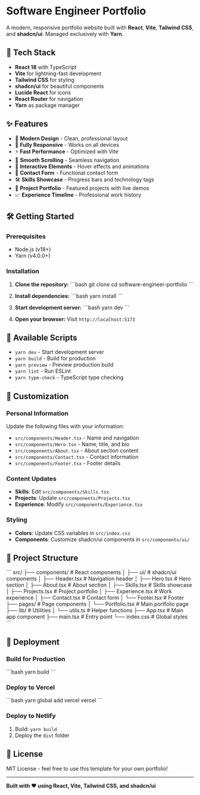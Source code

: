 # Software Engineer Portfolio

A modern, responsive portfolio website built with **React**, **Vite**, **Tailwind CSS**, and **shadcn/ui**. Managed exclusively with **Yarn**.

## 🚀 Tech Stack

- **React 18** with TypeScript
- **Vite** for lightning-fast development
- **Tailwind CSS** for styling
- **shadcn/ui** for beautiful components
- **Lucide React** for icons
- **React Router** for navigation
- **Yarn** as package manager

## ✨ Features

- 🎨 **Modern Design** - Clean, professional layout
- 📱 **Fully Responsive** - Works on all devices
- ⚡ **Fast Performance** - Optimized with Vite
- 🎯 **Smooth Scrolling** - Seamless navigation
- 🌟 **Interactive Elements** - Hover effects and animations
- 📧 **Contact Form** - Functional contact form
- 🛠️ **Skills Showcase** - Progress bars and technology tags
- 💼 **Project Portfolio** - Featured projects with live demos
- 📈 **Experience Timeline** - Professional work history

## 🛠 Getting Started

### Prerequisites
- Node.js (v18+)
- Yarn (v4.0.0+)

### Installation

1. **Clone the repository:**
   \`\`\`bash
   git clone <your-repo-url>
   cd software-engineer-portfolio
   \`\`\`

2. **Install dependencies:**
   \`\`\`bash
   yarn install
   \`\`\`

3. **Start development server:**
   \`\`\`bash
   yarn dev
   \`\`\`

4. **Open your browser:**
   Visit `http://localhost:5173`

## 📝 Available Scripts

- `yarn dev` - Start development server
- `yarn build` - Build for production
- `yarn preview` - Preview production build
- `yarn lint` - Run ESLint
- `yarn type-check` - TypeScript type checking

## 🎨 Customization

### Personal Information
Update the following files with your information:
- `src/components/Header.tsx` - Name and navigation
- `src/components/Hero.tsx` - Name, title, and bio
- `src/components/About.tsx` - About section content
- `src/components/Contact.tsx` - Contact information
- `src/components/Footer.tsx` - Footer details

### Content Updates
- **Skills**: Edit `src/components/Skills.tsx`
- **Projects**: Update `src/components/Projects.tsx`
- **Experience**: Modify `src/components/Experience.tsx`

### Styling
- **Colors**: Update CSS variables in `src/index.css`
- **Components**: Customize shadcn/ui components in `src/components/ui/`

## 📁 Project Structure

\`\`\`
src/
├── components/          # React components
│   ├── ui/             # shadcn/ui components
│   ├── Header.tsx      # Navigation header
│   ├── Hero.tsx        # Hero section
│   ├── About.tsx       # About section
│   ├── Skills.tsx      # Skills showcase
│   ├── Projects.tsx    # Project portfolio
│   ├── Experience.tsx  # Work experience
│   ├── Contact.tsx     # Contact form
│   └── Footer.tsx      # Footer
├── pages/              # Page components
│   └── Portfolio.tsx   # Main portfolio page
├── lib/                # Utilities
│   └── utils.ts        # Helper functions
├── App.tsx             # Main app component
├── main.tsx           # Entry point
└── index.css          # Global styles
\`\`\`

## 🚀 Deployment

### Build for Production
\`\`\`bash
yarn build
\`\`\`

### Deploy to Vercel
\`\`\`bash
yarn global add vercel
vercel
\`\`\`

### Deploy to Netlify
1. Build: `yarn build`
2. Deploy the `dist` folder

## 📄 License

MIT License - feel free to use this template for your own portfolio!

---

**Built with ❤️ using React, Vite, Tailwind CSS, and shadcn/ui**
